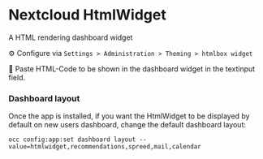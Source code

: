 # Nextcloud HtmlWidget

A HTML rendering dashboard widget

⚙ Configure via `Settings > Administration > Theming > htmlbox widget`

📄 Paste HTML-Code to be shown in the dashboard widget in the textinput field.

### Dashboard layout

Once the app is installed, if you want the HtmlWidget to be displayed by default on new users dashboard, change the default dashboard layout:

```
occ config:app:set dashboard layout --value=htmlwidget,recommendations,spreed,mail,calendar
```
